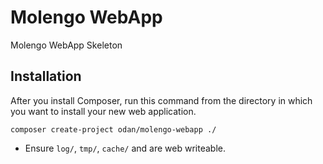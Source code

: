 Molengo WebApp
==============

Molengo WebApp Skeleton


## Installation

After you install Composer, run this command from the directory in which you want to install your new web application.

    composer create-project odan/molengo-webapp ./


* Ensure `log/`, `tmp/`, `cache/` and are web writeable.
